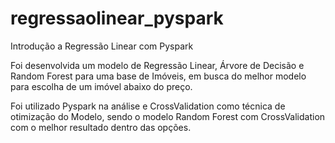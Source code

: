 # regressaolinear_pyspark
Introdução a Regressão Linear com Pyspark

Foi desenvolvida um modelo de Regressão Linear, Árvore de Decisão e Random Forest para uma base de Imóveis, em busca do melhor modelo para escolha de um imóvel abaixo do preço.

Foi utilizado Pyspark na análise e CrossValidation como técnica de otimização do Modelo, sendo o modelo Random Forest com CrossValidation com o melhor resultado dentro das opções.
